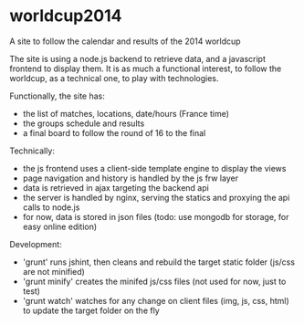 worldcup2014
============

A site to follow the calendar and results of the 2014 worldcup

The site is using a node.js backend to retrieve data, and a javascript frontend to display them. It is as much
a functional interest, to follow the worldcup, as a technical one, to play with technologies.

Functionally, the site has:
- the list of matches, locations, date/hours (France time)
- the groups schedule and results
- a final board to follow the round of 16 to the final

Technically:
- the js frontend uses a client-side template engine to display the views
- page navigation and history is handled by the js frw layer
- data is retrieved in ajax targeting the backend api
- the server is handled by nginx, serving the statics and proxying the api calls to node.js
- for now, data is stored in json files (todo: use mongodb for storage, for easy online edition)

Development:
- 'grunt' runs jshint, then cleans and rebuild the target static folder (js/css are not minified)
- 'grunt minify' creates the minifed js/css files (not used for now, just to test)
- 'grunt watch' watches for any change on client files (img, js, css, html) to update the target folder on the fly